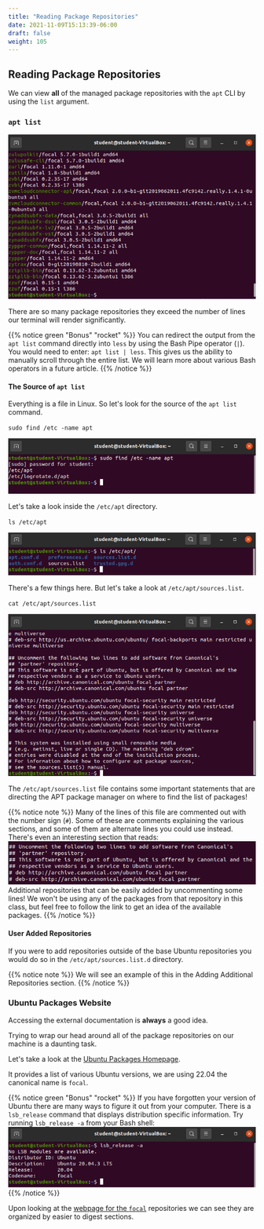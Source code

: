 ```yaml
---
title: "Reading Package Repositories"
date: 2021-11-09T15:13:39-06:00
draft: false
weight: 105
---
```


## Reading Package Repositories

We can view **all** of the managed package repositories with the `apt` CLI by using the `list` argument.

### `apt list`

![apt list](pictures/apt-list.png?classes=border)

There are so many package repositories they exceed the number of lines our terminal will render significantly.

{{% notice green "Bonus" "rocket" %}}
You can redirect the output from the `apt list` command directly into `less` by using the Bash Pipe operator (`|`). You would need to enter: `apt list | less`. This gives us the ability to manually scroll through the entire list. We will learn more about various Bash operators in a future article.
{{% /notice %}}

#### The Source of `apt list`

Everything is a file in Linux. So let's look for the source of the `apt list` command.

`sudo find /etc -name apt`

![sudo find /etc -name apt](pictures/find-etc-apt.png?classes=border)

Let's take a look inside the `/etc/apt` directory.

`ls /etc/apt`

![ls /etc/apt](pictures/ls-etc-apt.png?classes=border)

There's a few things here. But let's take a look at `/etc/apt/sources.list`.

`cat /etc/apt/sources.list`

![cat /etc/apt/sources.list](pictures/cat-etc-apt-sources.png?classes=border)

The `/etc/apt/sources.list` file contains some important statements that are directing the APT package manager on where to find the list of packages!

{{% notice note %}}
Many of the lines of this file are commented out with the number sign (`#`). Some of these are comments explaining the various sections, and some of them are alternate lines you could use instead. There's even an interesting section that reads: 
![uncomment for additional repositories](pictures/uncomment-for-additional-repositories.png?classes=border)
Additional repositories that can be easily added by uncommenting some lines! We won't be using any of the packages from that repository in this class, but feel free to follow the link to get an idea of the available packages.
{{% /notice %}}

#### User Added Repositories

If you were to add repositories outside of the base Ubuntu repositories you would do so in the `/etc/apt/sources.list.d` directory.

{{% notice note %}}
We will see an example of this in the Adding Additional Repositories section.
{{% /notice %}}

### Ubuntu Packages Website

Accessing the external documentation is **always** a good idea.

Trying to wrap our head around all of the package repositories on our machine is a daunting task.

Let's take a look at the [Ubuntu Packages Homepage](https://packages.ubuntu.com/).

It provides a list of various Ubuntu versions, we are using 22.04 the canonical name is `focal`.

{{% notice green "Bonus" "rocket" %}}
If you have forgotten your version of Ubuntu there are many ways to figure it out from your computer. There is a `lsb_release` command that displays distribution specific information. Try running `lsb_release -a` from your Bash shell:
![lsb_release -a](pictures/lsb-release-a.png?classes=border)
{{% /notice %}}

Upon looking at the [webpage for the `focal`](https://packages.ubuntu.com/focal/) repositories we can see they are organized by easier to digest sections.